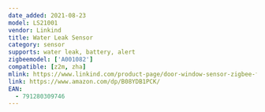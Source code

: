 ```yaml
---
date_added: 2021-08-23
model: LS21001
vendor: Linkind
title: Water Leak Sensor
category: sensor
supports: water leak, battery, alert
zigbeemodel: ['A001082']
compatible: [z2m, zha]
mlink: https://www.linkind.com/product-page/door-window-sensor-zigbee-for-use-with-linkind-smart-device
link: https://www.amazon.com/dp/B08YDB1PCK/
EAN:
  - 791280309746
---
```

